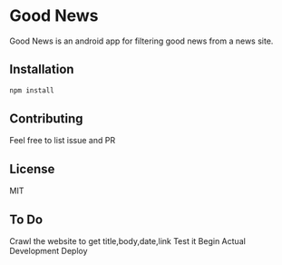 # Good News
Good News is an android app for filtering good news from a news site.

## Installation

```bash
npm install 
```

## Contributing

Feel free to list issue and PR

## License

MIT

## To Do
 Crawl the website to get title,body,date,link
 Test it
 Begin Actual Development
 Deploy
